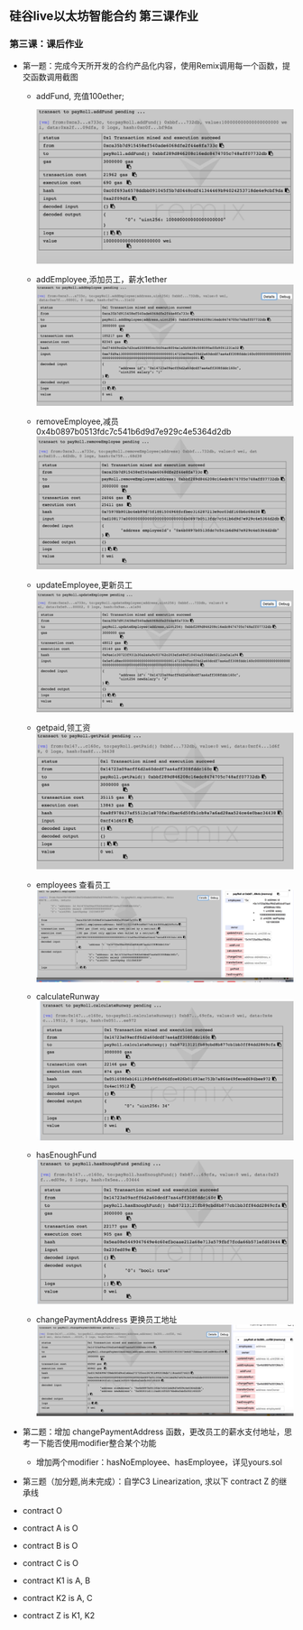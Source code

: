 ## 硅谷live以太坊智能合约 第三课作业

### 第三课：课后作业
- 第一题：完成今天所开发的合约产品化内容，使用Remix调用每一个函数，提交函数调用截图
    - addFund, 充值100ether;
    
        ![image](./images/addfund.jpg)
        
    - addEmployee,添加员工，薪水1ether
        ![image](./images/addEmployee.jpg)
    
    - removeEmployee,减员0x4b0897b0513fdc7c541b6d9d7e929c4e5364d2db
        ![image](./images/removeEmployee.jpeg)
        
    - updateEmployee,更新员工 
        ![image](./images/updateEmployee.jpg)
    - getpaid,领工资
        ![image](./images/getpaid.jpg)
    - employees 查看员工
        ![image](./images/employees.jpg)
     - calculateRunway 
        ![image](./images/calculateRunway.jpg)
    - hasEnoughFund 
         ![image](./images/hasEnough.jpg)
     - changePaymentAddress 更换员工地址
         ![image](./images/changePaymentAddress.jpg)
             
- 第二题：增加 changePaymentAddress 函数，更改员工的薪水支付地址，思考一下能否使用modifier整合某个功能
    - 增加两个modifier：hasNoEmployee、hasEmployee，详见yours.sol
    
    
- 第三题（加分题,尚未完成）：自学C3 Linearization, 求以下 contract Z 的继承线
- contract O
- contract A is O
- contract B is O
- contract C is O
- contract K1 is A, B
- contract K2 is A, C
- contract Z is K1, K2
